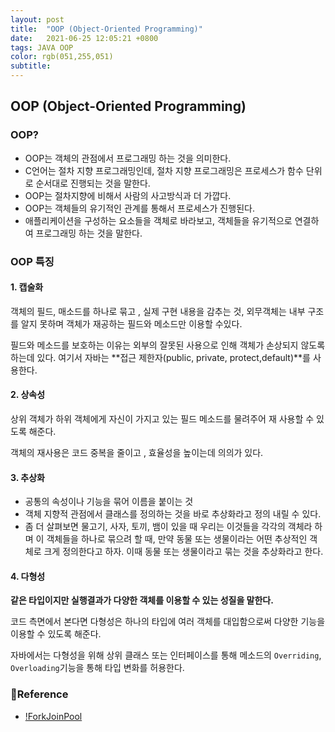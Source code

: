 ```yaml
---
layout: post 
title:  "OOP (Object-Oriented Programming)"
date:   2021-06-25 12:05:21 +0800 
tags: JAVA OOP
color: rgb(051,255,051)
subtitle: 
--- 
```


## OOP (Object-Oriented Programming)

### OOP?

* OOP는 객체의 관점에서 프로그래밍 하는 것을 의미한다.
* C언어는 절차 지향 프로그래밍인데, 절차 지향 프로그래밍은 프로세스가 함수 단위로 순서대로 진행되는 것을 말한다.
* OOP는 절차지향에 비해서 사람의 사고방식과 더 가깝다.
* OOP는 객체들의 유기적인 관계를 통해서 프로세스가 진행된다.
*  애플리케이션을 구성하는 요소들을 객체로 바라보고, 객체들을 유기적으로 연결하여 프로그래밍 하는 것을 말한다.

### OOP 특징

#### 1. 캡술화
객체의 필드, 매소드를 하나로 묶고 , 실제 구현 내용을 감추는 것, 외무객체는 내부 구조를 알지 못하며 객체가 재공하는 필드와 메소드만 이용할 수있다.

필드와 메소드를 보호하는 이유는 외부의 잘못된 사용으로 인해 객체가 손상되지 않도록 하는데 있다.
여기서 자바는 **접근 제한자(public, private, protect,default)**를 사용한다.

#### 2. 상속성

상위 객체가 하위 객체에게 자신이 가지고 있는 필드 메소드를 물려주어 재 사용할 수 있도록 해준다.

객체의 재사용은 코드 중복을 줄이고 , 효율성을 높이는데 의의가 있다.

#### 3. 추상화

* 공통의 속성이나 기능을 묶어 이름을 붙이는 것
* 객체 지향적 관점에서 클래스를 정의하는 것을 바로 추상화라고 정의 내릴 수 있다.
* 좀 더 살펴보면 물고기, 사자, 토끼, 뱀이 있을 때 우리는 이것들을 각각의 객체라 하며 이 객체들을 하나로 묶으려 할 때,
  만약 동물 또는 생물이라는 어떤 추상적인 객체로 크게 정의한다고 하자. 이때 동물 또는 생물이라고 묶는 것을 추상화라고 한다.


#### 4. 다형성

**같은 타입이지만 실행결과가 다양한 객체를 이용할 수 있는 성질을 말한다.**

코드 측면에서 본다면 다형성은 하나의 타입에 여러 객체를 대입함으로써 다양한 기능을 이용할 수 있도록 해준다.

자바에서는 다형성을 위해 상위 클래스 또는 인터페이스를 통해 메소드의 `Overriding`, `Overloading`기능을 통해 
타입 변화를 허용한다.


### 🧾Reference

- [!ForkJoinPool](https://docs.oracle.com/javase/8/docs/api/java/util/concurrent/ForkJoinPool.html)